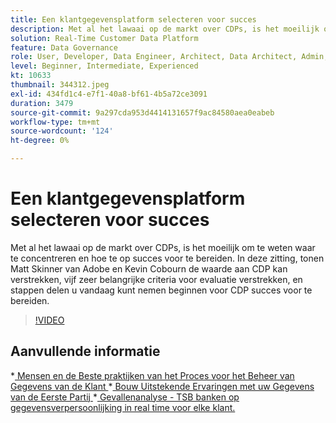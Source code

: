 ```yaml
---
title: Een klantgegevensplatform selecteren voor succes
description: Met al het lawaai op de markt over CDPs, is het moeilijk om te weten waar te concentreren en hoe te op succes voor te bereiden.
solution: Real-Time Customer Data Platform
feature: Data Governance
role: User, Developer, Data Engineer, Architect, Data Architect, Admin, Leader
level: Beginner, Intermediate, Experienced
kt: 10633
thumbnail: 344312.jpeg
exl-id: 434fd1c4-e7f1-40a8-bf61-4b5a72ce3091
duration: 3479
source-git-commit: 9a297cda953d4414131657f9ac84580aea0eabeb
workflow-type: tm+mt
source-wordcount: '124'
ht-degree: 0%

---
```


# Een klantgegevensplatform selecteren voor succes

Met al het lawaai op de markt over CDPs, is het moeilijk om te weten waar te concentreren en hoe te op succes voor te bereiden. In deze zitting, tonen Matt Skinner van Adobe en Kevin Cobourn de waarde aan CDP kan verstrekken, vijf zeer belangrijke criteria voor evaluatie verstrekken, en stappen delen u vandaag kunt nemen beginnen voor CDP succes voor te bereiden.

>[!VIDEO](https://video.tv.adobe.com/v/344312/?quality=12&learn=on)

## Aanvullende informatie

*[ Mensen en de Beste praktijken van het Proces voor het Beheer van Gegevens van de Klant ](people-and-process.md)
*[ Bouw Uitstekende Ervaringen met uw Gegevens van de Eerste Partij ](https://experienceleague.adobe.com/docs/events/customer-data-management-voices-recordings/industry/build-superb-experiences-with-your-first-party-data.html?lang=nl-NL)
*[ Gevallenanalyse - TSB banken op gegevensverpersoonlijking in real time voor elke klant.](https://business.adobe.com/customer-success-stories/tsb-case-study.html)
